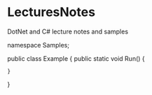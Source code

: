 # LecturesNotes
DotNet and C# lecture notes and samples 


namespace Samples;

public class Example
{
    public static void Run()
    {

    }
}